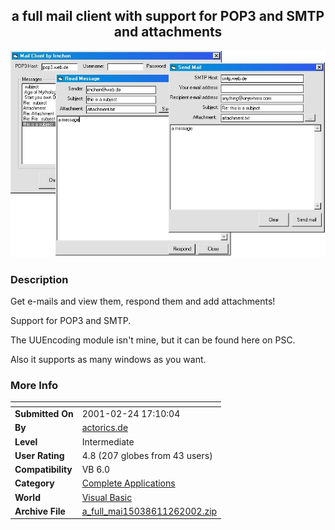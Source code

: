 ﻿<div align="center">

## a full mail client with support for POP3 and SMTP and attachments

<img src="PIC200211261122433311.jpg">
</div>

### Description

Get e-mails and view them, respond them and add attachments!

Support for POP3 and SMTP.

The UUEncoding module isn't mine, but it can be found here on PSC.

Also it supports as many windows as you want.
 
### More Info
 


<span>             |<span>
---                |---
**Submitted On**   |2001-02-24 17:10:04
**By**             |[actorics\.de](https://github.com/Planet-Source-Code/PSCIndex/blob/master/ByAuthor/actorics-de.md)
**Level**          |Intermediate
**User Rating**    |4.8 (207 globes from 43 users)
**Compatibility**  |VB 6\.0
**Category**       |[Complete Applications](https://github.com/Planet-Source-Code/PSCIndex/blob/master/ByCategory/complete-applications__1-27.md)
**World**          |[Visual Basic](https://github.com/Planet-Source-Code/PSCIndex/blob/master/ByWorld/visual-basic.md)
**Archive File**   |[a\_full\_mai15038611262002\.zip](https://github.com/Planet-Source-Code/actorics-de-a-full-mail-client-with-support-for-pop3-and-smtp-and-attachments__1-41066/archive/master.zip)








